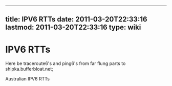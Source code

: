 
---
title: IPV6 RTTs
date: 2011-03-20T22:33:16
lastmod: 2011-03-20T22:33:16
type: wiki
---
IPV6 RTTs
=========

Here be traceroute6's and ping6's from far flung parts to
shipka.bufferbloat.net;

<link>Australian IPV6 RTTs</link>
